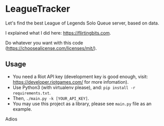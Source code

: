 # LeagueTracker

Let's find the best League of Legends Solo Queue server, based on data.

I explained what I did here: https://flirtingbits.com.

Do whatever you want with this code (https://choosealicense.com/licenses/mit/).

## Usage

- You need a Riot API key (development key is good enough, visit: https://developer.riotgames.com/ for more infomation).
- Use Python3 (with virtualenv please), and: `pip install -r requirements.txt`.
- Then, `./main.py -k [YOUR_API_KEY]`.
- You may use this project as a library, please see `main.py` file as an example.

Adios
